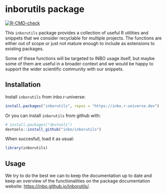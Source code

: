 # inborutils package

<!-- badges: start -->
[![R-CMD-check](https://github.com/inbo/inborutils/workflows/R-CMD-check/badge.svg)](https://github.com/inbo/inborutils/actions)
<!-- badges: end -->

This `inborutils` package provides a collection of useful R utilities and snippets that we consider recyclable for multiple projects. The functions are either out of scope or just not mature enough to include as extensions to existing packages. 

Some of these functions will be targeted to INBO usage itself, but maybe some of them are useful in a broader context and we would be happy to support the wider scientific community with our snippets. 

## Installation

Install `inborutils` from inbo.r-universe:

```r
install.packages("inborutils", repos = "https://inbo.r-universe.dev")
```

Or you can install `inborutils` from github with:

```r
# install.packages("devtools")
devtools::install_github("inbo/inborutils")
```

When succesfull, load it as usual:

```r
library(inborutils)
```

## Usage

We try to do the best we can to keep the documentation up to date and keep an overview of the functionalities on the package documentation website: https://inbo.github.io/inborutils/. 
